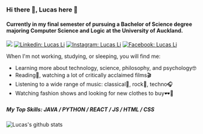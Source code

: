### Hi there 👋, Lucas here :orange_heart:
#### Currently in my final semester of pursuing a Bachelor of Science degree majoring Computer Science and Logic at the University of Auckland.

[![](https://img.shields.io/badge/-View_my_portfolio-orange?style=flat&logo=SitePoint&logoColor=white&link=https://lucasli233.github.io/react-portfolio/)](https://lucasli233.github.io/react-portfolio/) [![Linkedin: Lucas Li](https://img.shields.io/badge/-Find_me_on_Linkedin-orange?style=flat&logo=Linkedin&logoColor=white&link=https://www.linkedin.com/in/lucasli233/)](https://www.linkedin.com/in/lucasli233/) [![Instagram: Lucas Li](https://img.shields.io/badge/-Find_me_on_Instagram_-orange?style=flat&logo=Instagram&logoColor=white&link=https://www.instagram.com/lucass.li_/)](https://www.instagram.com/lucass.li_/) [![Facebook: Lucas Li](https://img.shields.io/badge/-Find_me_on_Facebook_-orange?style=flat&logo=Facebook&logoColor=white&link=https://www.facebook.com/LucasShengqiLi/)](https://www.facebook.com/LucasShengqiLi/)



When I'm not working, studying, or sleeping, you will find me:
- Learning more about technology, science, philosophy, and psychology:nerd_face:
- Reading:open_book:, watching a lot of critically acclaimed films:clapper:
- Listening to a wide range of music: classical:violin:, rock:guitar:, techno:headphones:
- Watching fashion shows and looking for new clothes to buy:dark_sunglasses::coat:

##### My Top Skills: JAVA / PYTHON / REACT / JS / HTML / CSS

![Lucas's github stats](https://github-readme-stats.vercel.app/api?username=lucasli233&show_icons=true&theme=great-gatsby)

